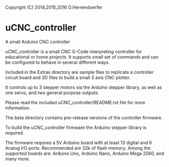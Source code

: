 Copyright (C) 2014,2015,2016 D.Herrendoerfer 

uCNC_controller
===============

A small Arduino CNC controller

uCNC_controller is a small CNC G-Code interpreting controller for educational or home projects.
It supports small set of commands and can be configured to behave in several different ways.

Included in the Extras directory are sample files to replicate a controller circuit board and 3D files to build a small 3 axis CNC plotter.

It controls up to 3 stepper motors via the Arduino stepper library, as well as one servo, and two general purpose outputs.

Please read the included uCNC_controller/README.txt file for more information.

The beta directory contains pre-release versions of the controller firmware.

To build the uCNC_controller firmware the Arduino stepper library is required.

The firmware requires a 5V Arduino board with at least 13 digital and 6 Analog I/O ports.
Recommended are 32k of flash memory.
Among the supported boards are: Arduino Uno, Arduino Nano, Arduino Mega 2560, and many more.
